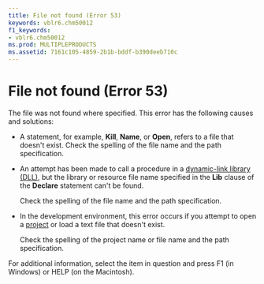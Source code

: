 ```yaml
---
title: File not found (Error 53)
keywords: vblr6.chm50012
f1_keywords:
- vblr6.chm50012
ms.prod: MULTIPLEPRODUCTS
ms.assetid: 7161c105-4859-2b1b-bddf-b390deeb710c
---
```



# File not found (Error 53)

The file was not found where specified. This error has the following causes and solutions:



- A statement, for example,  **Kill**, **Name**, or **Open**, refers to a file that doesn't exist. Check the spelling of the file name and the path specification.
    
- An attempt has been made to call a procedure in a [dynamic-link library (DLL)](vbe-glossary.md), but the library or resource file name specified in the  **Lib** clause of the **Declare** statement can't be found.
    
    Check the spelling of the file name and the path specification.
    
- In the development environment, this error occurs if you attempt to open a [project](vbe-glossary.md) or load a text file that doesn't exist.
    
    Check the spelling of the project name or file name and the path specification.
    

For additional information, select the item in question and press F1 (in Windows) or HELP (on the Macintosh).

